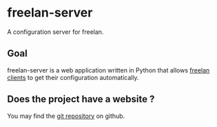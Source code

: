 freelan-server
==============

A configuration server for freelan.

Goal
----

freelan-server is a web application written in Python that allows [freelan clients](http://www.freelan.org) to get their configuration automatically.

Does the project have a website ?
---------------------------------

You may find the [git repository](https://github.com/freelan-developers/freelan-server) on github.
